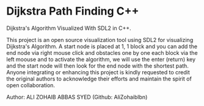 # Dijkstra Path Finding C++
Dijkstra's Algorithm Visualized With SDL2 in C++.

This project is an open source visualization tool using SDL2 for visualizing Dijkstra's Algorithm. A start node is placed at 1, 1 block and you can add the end node via right mouse click and 
obstacles one by one each block via the left moouse and to activate the algorithm, we will use the enter (return) key and the start node will then look for the end node with the shortest path.
Anyone integrating or enhancing this project is kindly requested to credit the original authors to acknowledge their efforts and maintain the spirit of open collaboration.


Author: ALI ZOHAIB ABBAS SYED (Github: AliZohaibIbn)
